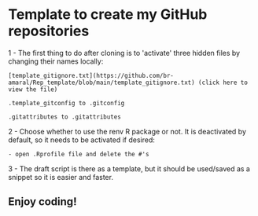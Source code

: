 # Template to create my GitHub repositories

1 - The first thing to do after cloning is to 'activate' three hidden files by changing their names locally:

    [template_gitignore.txt](https://github.com/br-amaral/Rep_template/blob/main/template_gitignore.txt) (click here to view the file)
    
    .template_gitconfig to .gitconfig

    .gitattributes to .gitattributes

2 - Choose whether to use the renv R package or not. It is deactivated by default, so it needs to be activated if desired:

    - open .Rprofile file and delete the #'s

3 - The draft script is there as a template, but it should be used/saved as a snippet so it is easier and faster.


## Enjoy coding!
 

